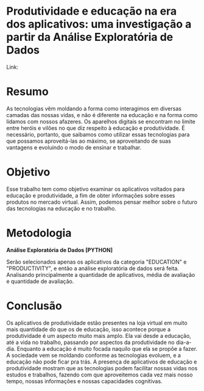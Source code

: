 # Produtividade e educação na era dos aplicativos: uma investigação a partir da Análise Exploratória de Dados
Link:

# Resumo
As tecnologias vêm moldando a forma como interagimos em diversas camadas das nossas vidas, e não é diferente na educação e na forma como lidamos com nossos afazeres. Os aparelhos digitais se encontram no limite entre heróis e vilões no que diz respeito à educação e produtividade.
É necessário, portanto, que saibamos como utilizar essas tecnologias para que possamos aproveitá-las ao máximo, se aproveitando de suas vantagens e evoluindo o modo de ensinar e trabalhar.

# Objetivo
Esse trabalho tem como objetivo examinar os aplicativos voltados para educação e produtividade, a fim de obter informações sobre esses produtos no mercado virtual. Assim, podemos pensar melhor sobre o futuro das tecnologias na educação e no trabalho.

# Metodologia
**Análise Exploratória de Dados [PYTHON]**

Serão selecionados apenas os aplicativos da categoria "EDUCATION" e "PRODUCTIVITY", e então a análise exploratória de dados será feita. Analisando principalmente a quantidade de aplicativos, média de avaliação e quantidade de avaliação.

# Conclusão
Os aplicativos de produtividade estão presentes na loja virtual em muito mais quantidade do que os de educação, isso acontece porque a produtividade é um aspecto muito mais amplo. Ela vai desde a educação, até a vida no trabalho, passando por aspectos da produtividade no dia-a-dia. Enquanto a educação é muito focada naquilo que ela se propõe a fazer.
A sociedade vem se moldando conforme as tecnologias evoluem, e a educação não pode ficar pra trás. A presença de aplicativos de educação e produtividade mostram que as tecnologias podem facilitar nossas vidas nos estudos e trabalhos, fazendo com que aproveitemos cada vez mais nosso tempo, nossas informações e nossas capacidades cognitivas.
